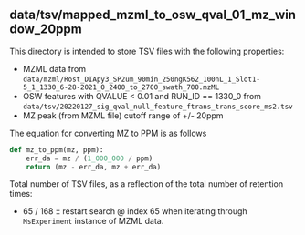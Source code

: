 ## data/tsv/mapped_mzml_to_osw_qval_01_mz_window_20ppm

This directory is intended to store TSV files with the following properties:

- MZML data from `data/mzml/Rost_DIApy3_SP2um_90min_250ngK562_100nL_1_Slot1-5_1_1330_6-28-2021_0_2400_to_2700_swath_700.mzML`
- OSW features with QVALUE < 0.01 and RUN_ID == 1330_0 from `data/tsv/20220127_sig_qval_null_feature_ftrans_trans_score_ms2.tsv`
- MZ peak (from MZML file) cutoff range of +/- 20ppm

The equation for converting MZ to PPM is as follows

```python
def mz_to_ppm(mz, ppm):
    err_da = mz / (1_000_000 / ppm)
    return (mz - err_da, mz + err_da)
```

Total number of TSV files, as a reflection of the total number of retention times:

- 65 / 168 :: restart search @ index 65 when iterating through `MsExperiment` instance of MZML data.
